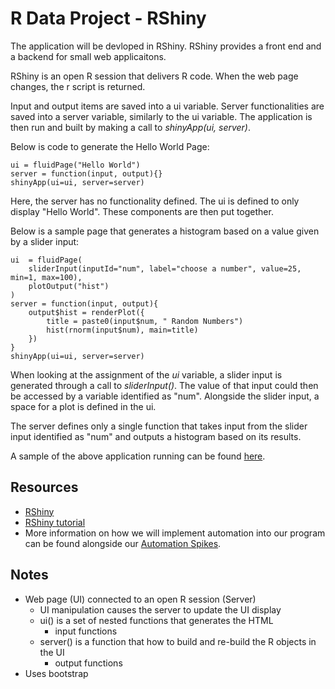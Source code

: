 # R Data Project - RShiny
The application will be devloped in RShiny. RShiny provides a front end and a backend for small web applicaitons.

RShiny is an open R session that delivers R code. When the web page changes, the r script is returned.

Input and output items are saved into a ui variable. Server functionalities are saved into a server variable, similarly to the ui variable. The application is then run and built by making a call to _shinyApp(ui, server)_.

Below is code to generate the Hello World Page: 

	ui = fluidPage("Hello World")
	server = function(input, output){}
	shinyApp(ui=ui, server=server)


Here, the server has no functionality defined. The ui is defined to only display "Hello World". These components are then put together.

Below is a sample page that generates a histogram based on a value given by a slider input: 

	ui  = fluidPage(
		sliderInput(inputId="num", label="choose a number", value=25, min=1, max=100),
		plotOutput("hist")
	)
	server = function(input, output){
		output$hist = renderPlot({
			title = paste0(input$num, " Random Numbers")
			hist(rnorm(input$num), main=title)
		})
	}
	shinyApp(ui=ui, server=server)

When looking at the assignment of the _ui_ variable, a slider input is generated through a call to _sliderInput()_. The value of that input could then be accessed by a variable identified as "num". Alongside the slider input, a space for a plot is defined in the ui.

The server defines only a single function that takes input from the slider input identified as "num" and outputs a histogram based on its results.

A sample of the above application running can be found [here](https://apolinaro.shinyapps.io/test1/).

## Resources
 - [RShiny](http://shiny.rstudio.com/)
 - [RShiny tutorial](http://shiny.rstudio.com/tutorial/)
 - More information on how we will implement automation into our program can be found alongside our [Automation Spikes](../Spikes/RShiny%20Spikes).


## Notes
- Web page (UI) connected to an open R session (Server)
	- UI manipulation causes the server to update the UI display
	- ui() is a set of nested functions that generates the HTML
		- input functions
	- server() is a function that how to build and re-build the R objects in the UI
		- output functions
- Uses bootstrap